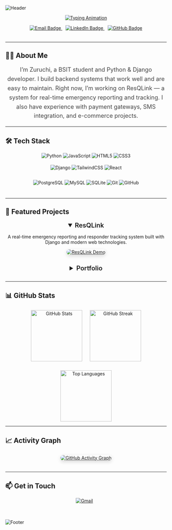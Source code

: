 <!-- Banner -->
![Header](https://capsule-render.vercel.app/api?type=waving&color=0:1e3c72,100:0f4c81&height=220&section=header&text=Hi%20There%20👋%20I'm%20Zuruchi&fontSize=48&fontColor=ffffff&animation=fadeIn&fontAlignY=40)

<!-- Typing Animation -->
<p align="center">
  <a href="https://git.io/typing-svg">
    <img src="https://readme-typing-svg.herokuapp.com?font=Fira+Code&weight=600&size=26&pause=1500&color=1e90ff&width=480&lines=BSIT+Student;Python+%26+Django+Developer;Building+ResQLink;" alt="Typing Animation" />
  </a>
</p>

<!-- Contact Badges -->
<p align="center" style="margin-top: 15px; margin-bottom: 35px;">
  <a href="mailto:your-email@example.com" title="Email">
    <img src="https://img.shields.io/badge/Email-D14836?style=for-the-badge&logo=gmail&logoColor=white" alt="Email Badge" />
  </a>
  <a href="https://linkedin.com/in/linkedin-id" title="LinkedIn" style="margin-left: 10px;">
    <img src="https://img.shields.io/badge/LinkedIn-0077B5?style=for-the-badge&logo=linkedin&logoColor=white" alt="LinkedIn Badge" />
  </a>
  <a href="https://github.com/yourusername" title="GitHub" style="margin-left: 10px;">
    <img src="https://img.shields.io/badge/GitHub-181717?style=for-the-badge&logo=github&logoColor=white" alt="GitHub Badge" />
  </a>
</p>

---

## 👨‍💻 About Me
<p align="center" style="max-width: 700px; font-size: 18px; line-height: 1.6; color: #444;">
  I’m Zuruchi, a BSIT student and Python & Django developer.
I build backend systems that work well and are easy to maintain.
Right now, I’m working on ResQLink — a system for real-time emergency reporting and tracking.
I also have experience with payment gateways, SMS integration, and e-commerce projects.
</p>

---

## 🛠 Tech Stack

<p align="center" style="margin-bottom: 20px;">
  <!-- Languages -->
  <img alt="Python" src="https://img.shields.io/badge/Python-3776AB?style=for-the-badge&logo=python&logoColor=white" />
  <img alt="JavaScript" src="https://img.shields.io/badge/JavaScript-F7DF1E?style=for-the-badge&logo=javascript&logoColor=black" />
  <img alt="HTML5" src="https://img.shields.io/badge/HTML5-E34F26?style=for-the-badge&logo=html5&logoColor=white" />
  <img alt="CSS3" src="https://img.shields.io/badge/CSS3-1572B6?style=for-the-badge&logo=css3&logoColor=white" />
</p>

<p align="center" style="margin-bottom: 30px;">
  <!-- Frameworks & Libraries -->
  <img alt="Django" src="https://img.shields.io/badge/Django-092E20?style=for-the-badge&logo=django&logoColor=white" />
  <img alt="TailwindCSS" src="https://img.shields.io/badge/TailwindCSS-38B2AC?style=for-the-badge&logo=tailwind-css&logoColor=white" />
  <img alt="React" src="https://img.shields.io/badge/React-20232A?style=for-the-badge&logo=react&logoColor=61DAFB" />
</p>

<p align="center" style="margin-bottom: 40px;">
  <!-- Databases & Tools -->
  <img alt="PostgreSQL" src="https://img.shields.io/badge/PostgreSQL-316192?style=for-the-badge&logo=postgresql&logoColor=white" />
  <img alt="MySQL" src="https://img.shields.io/badge/MySQL-4479A1?style=for-the-badge&logo=mysql&logoColor=white" />
  <img alt="SQLite" src="https://img.shields.io/badge/SQLite-003B57?style=for-the-badge&logo=sqlite&logoColor=white" />
  <img alt="Git" src="https://img.shields.io/badge/Git-F05032?style=for-the-badge&logo=git&logoColor=white" />
  <img alt="GitHub" src="https://img.shields.io/badge/GitHub-181717?style=for-the-badge&logo=github&logoColor=white" />
</p>

---

## 🔭 Featured Projects

<div align="center" style="max-width: 800px; margin: auto;">
  <details open>
    <summary style="font-size: 20px; font-weight: 600; cursor: pointer; margin-bottom: 15px;">ResQLink</summary>
    <p>A real-time emergency reporting and responder tracking system built with Django and modern web technologies.</p>
    <a href="https://github.com/yourusername/resqlink" target="_blank" rel="noopener">
      <img src="./assets/resqlink.gif" alt="ResQLink Demo" style="max-width: 100%; border-radius: 12px; box-shadow: 0 4px 12px rgba(0,0,0,0.15);" />
    </a>
  </details>
  
  <details style="margin-top: 30px;">
    <summary style="font-size: 20px; font-weight: 600; cursor: pointer; margin-bottom: 15px;">Portfolio</summary>
    <p>Interactive personal portfolio website with smooth animations and responsive design.</p>
    <a href="https://yourportfolio.com" target="_blank" rel="noopener">Visit Portfolio</a>
  </details>
</div>

---

## 📊 GitHub Stats

<p align="center" style="margin-top: 25px;">
  <img src="https://github-readme-stats.vercel.app/api?username=yourusername&show_icons=true&theme=tokyonight" height="160" alt="GitHub Stats" />
  <img src="https://github-readme-streak-stats.herokuapp.com/?user=yourusername&theme=tokyonight" height="160" alt="GitHub Streak" style="margin-left: 20px;" />
</p>

<p align="center" style="margin-top: 25px;">
  <img src="https://github-readme-stats.vercel.app/api/top-langs/?username=yourusername&layout=compact&theme=tokyonight" height="160" alt="Top Languages" />
</p>

---

## 📈 Activity Graph

<p align="center" style="margin-top: 25px; margin-bottom: 35px;">
  <a href="https://github.com/yourusername" target="_blank" rel="noopener">
    <img src="https://github-readme-activity-graph.vercel.app/graph?username=yourusername&theme=tokyo-night" alt="GitHub Activity Graph" style="max-width: 100%; border-radius: 12px; box-shadow: 0 4px 12px rgba(0,0,0,0.15);" />
  </a>
</p>

---

## 📫 Get in Touch

<p align="center" style="margin-bottom: 50px;">
  <a href="mailto:your-email@example.com" title="Send Email" style="margin-right: 10px;">
    <img src="https://img.shields.io/badge/Gmail-D14836?style=for-the-badge&logo=gmail&logoColor=white" alt="Gmail" />
  </a>
</p>

<!-- Footer -->
![Footer](https://capsule-render.vercel.app/api?type=waving&color=0:1e3c72,100:0f4c81&height=120&section=footer)
